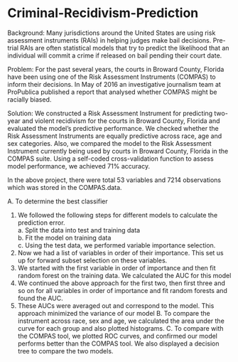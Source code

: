 # Criminal-Recidivism-Prediction

Background: Many jurisdictions around the United States are using risk assessment instruments (RAIs) in helping judges make bail decisions. 
Pre-trial RAIs are often statistical models that try to predict the likelihood that an individual will commit a crime if released on bail pending their court date.

Problem: For the past several years, the courts in Broward County, Florida have been using one of the Risk Assessment Instruments (COMPAS) to inform their decisions. 
In May of 2016 an investigative journalism team at ProPublica published a report that analysed whether COMPAS might be racially biased. 

Solution: We constructed a Risk Assessment Instrument for predicting two-year and violent recidivism for the courts in Broward County, Florida and evaluated the model’s predictive performance. 
We checked whether the Risk Assessment Instruments are equally predictive across race, age and sex categories. 
Also, we compared the model to the Risk Assessment Instrument currently being used by courts in Broward County, Florida in the COMPAS suite. Using a self-coded cross-validation function to assess model performance, we achieved 71% accuracy.

In the above project, there were total 53 variables and 7214 observations which was stored in the COMPAS.data. 

A. To determine the best classifier  
  1. We followed the following steps for different models to calculate the prediction error.  
      a. Split the data into test and training data  
      b. Fit the model on training data  
      c. Using the test data, we performed variable importance selection. 
  2. Now we had a list of variables in order of their importance. This set us up for forward subset selection on these variables.                    	
  3. We started with the first variable in order of importance and then fit random forest on the training data. We calculated the AUC for this model
  4. We continued the above approach for the first two, then first three and so on for all variables in order of importance and fit random forests and found the AUC.
  5. These AUCs were averaged out and correspond to the model. This approach minimized the variance of our model
B. To compare the instrument across race, sex and age, we calculated the area under the curve for each group and also plotted histograms.
C. To compare with the COMPAS tool, we plotted ROC curves, and confirmed our model performs better than the COMPAS tool. We also displayed a decision tree to compare the two models.
